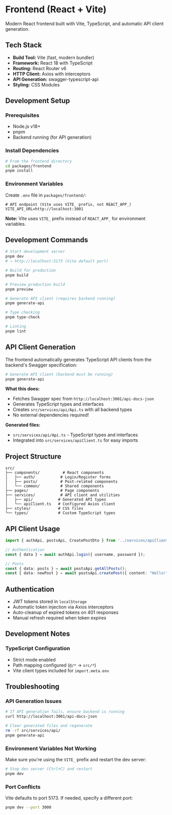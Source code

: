 # Frontend (React + Vite)

Modern React frontend built with Vite, TypeScript, and automatic API client generation.

## Tech Stack

- **Build Tool:** Vite (fast, modern bundler)
- **Framework:** React 18 with TypeScript
- **Routing:** React Router v6
- **HTTP Client:** Axios with interceptors
- **API Generation:** swagger-typescript-api
- **Styling:** CSS Modules

## Development Setup

### Prerequisites

- Node.js v18+
- pnpm
- Backend running (for API generation)

### Install Dependencies

```bash
# From the frontend directory
cd packages/frontend
pnpm install
```

### Environment Variables

Create `.env` file in `packages/frontend/`:

```env
# API endpoint (Vite uses VITE_ prefix, not REACT_APP_)
VITE_API_URL=http://localhost:3001
```

**Note:** Vite uses `VITE_` prefix instead of `REACT_APP_` for environment variables.

## Development Commands

```bash
# Start development server
pnpm dev
# → http://localhost:5173 (Vite default port)

# Build for production
pnpm build

# Preview production build
pnpm preview

# Generate API client (requires backend running)
pnpm generate-api

# Type checking
pnpm type-check

# Linting
pnpm lint
```

## API Client Generation

The frontend automatically generates TypeScript API clients from the backend's Swagger specification:

```bash
# Generate API client (backend must be running)
pnpm generate-api
```

**What this does:**
- Fetches Swagger spec from `http://localhost:3001/api-docs-json`
- Generates TypeScript types and interfaces
- Creates `src/services/api/Api.ts` with all backend types
- No external dependencies required!

**Generated files:**
- `src/services/api/Api.ts` - TypeScript types and interfaces
- Integrated into `src/services/apiClient.ts` for easy imports

## Project Structure

```
src/
├── components/          # React components
│   ├── auth/           # Login/Register forms
│   ├── posts/          # Post-related components
│   └── common/         # Shared components
├── pages/              # Page components
├── services/           # API client and utilities
│   ├── api/           # Generated API types
│   └── apiClient.ts   # Configured Axios client
├── styles/            # CSS files
└── types/             # Custom TypeScript types
```

## API Client Usage

```typescript
import { authApi, postsApi, CreatePostDto } from '../services/apiClient';

// Authentication
const { data } = await authApi.login({ username, password });

// Posts
const { data: posts } = await postsApi.getAllPosts();
const { data: newPost } = await postsApi.createPost({ content: "Hello!" });
```

## Authentication

- JWT tokens stored in `localStorage`
- Automatic token injection via Axios interceptors
- Auto-cleanup of expired tokens on 401 responses
- Manual refresh required when token expires

## Development Notes

### TypeScript Configuration

- Strict mode enabled
- Path mapping configured (`@/*` → `src/*`)
- Vite client types included for `import.meta.env`

## Troubleshooting

### API Generation Issues

```bash
# If API generation fails, ensure backend is running
curl http://localhost:3001/api-docs-json

# Clear generated files and regenerate
rm -rf src/services/api/
pnpm generate-api
```

### Environment Variables Not Working

Make sure you're using the `VITE_` prefix and restart the dev server:

```bash
# Stop dev server (Ctrl+C) and restart
pnpm dev
```

### Port Conflicts

Vite defaults to port 5173. If needed, specify a different port:

```bash
pnpm dev --port 3000
```